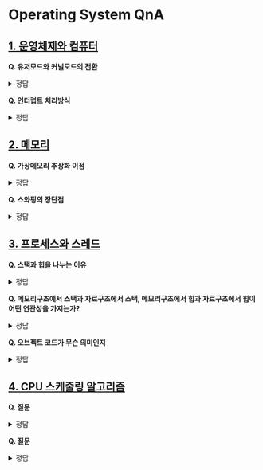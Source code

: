 # Operating System QnA

## [1. 운영체제와 컴퓨터](https://github.com/DE-multi/CS_study/blob/main/Operating%20System/1.%20%EC%9A%B4%EC%98%81%EC%B2%B4%EC%A0%9C%EC%99%80%20%EC%BB%B4%ED%93%A8%ED%84%B0.md)  
  
**Q. 유저모드와 커널모드의 전환**  
<details>
<summary>정답</summary>
<br>  

  컴퓨터의 보안을 위해서 커널모드와 유저모드로 나누어 운영체제의 중추적인 역할을 하는 커널에 접근하고 수정할 수 있는 권한을 제한한다.  
  유저모드 = 일반 권한  
  커널모드 = 관리자 권한  
  이라고 생각하면 된다.   
  
  커널모드에선 커널을 직접 수정할 수 있고 모든 파일에 접근하여 수정,삭제 등을 할 수 있다.  
  
  유저모드에서 커널모드로의 전환은 **시스템콜**을 호출하여 진행한다.  
  유저프로그램이 I/O요청을 하면 (올바른 I/O요청 인지 확인 후) modebit가 1에서 0으로 바뀌어 커널모드로 변환되어 실행한 후   
  다시 modebit를 0에서 1로 바뀌어 유저모드로 전환한다.   
  
</details>

**Q. 인터럽트 처리방식**  
<details>
<summary>정답</summary>
<br>  
  
  인터럽트란 어떤 신호가 들어왔을때 CPU를 잠시 중단하는 것이다.  
  CPU는 기계어로 쓰인 컴퓨터 프로그램의 명령어를 해석하여 실행하고 외부에서 정보를 입력받아,이를 기억하고, 연산하며, 결과를 외부로 출력한다.  
  이러한 과정중에 인터럽트가 발생하면 원래 하던 작업(주프로그램)을 중지하고 **인터럽트 서비스루틴**을 실행하여 인터럽트 처리 후 다시 주 프로그램으로 복귀한다.  
  ![image](https://user-images.githubusercontent.com/108858076/209749396-2756ff82-6e9b-4613-916b-21be707f4b71.png)  
 
  참고 : https://m.blog.naver.com/PostView.naver?isHttpsRedirect=true&blogId=scw0531&logNo=220650635893

</details>


## [2. 메모리](https://github.com/DE-multi/CS_study/blob/main/Operating%20System/2.%20%EB%A9%94%EB%AA%A8%EB%A6%AC.md)  
  
**Q. 가상메모리 추상화 이점**  
<details>
<summary>정답</summary>
<br>  

</details>

**Q. 스와핑의 장단점**  
<details>
<summary>정답</summary>
<br>  
- 장점  
  - RAM이 가득 찼을 때 보조 공간 제공  
  - RAM 만큼의 속도는 내지 못하지만 하드 디스크 보다는 빠른 속도 제공  

</details>

## [3. 프로세스와 스레드](https://github.com/DE-multi/CS_study/blob/main/Operating%20System/%ED%94%84%EB%A1%9C%EC%84%B8%EC%8A%A4%EC%99%80%20%EC%8A%A4%EB%A0%88%EB%93%9C.md)  
  
  
**Q. 스택과 힙을 나누는 이유**  
<details>
<summary>정답</summary>
<br>  
스텍과 힙의 정확한 차이점
- 스텍은 접근이 매우빠르고 변수를 명시적으로 할당 해제할 필요가없다 (컴파일러에 의해 메모리가 햊제 할당이 된다)
- 힙은 동적으로 메모리를 할당할 때 사용된다. (프로그래머가 직접 할당시킴) 

스텍과 힙을 나눈이유
- 스텍은 매우빠르게 접근이 가능하고 메모리의 낭비된 공간이 없이 사용가능하다. 스텍의 의미대로 차례대로 쌓기때문

- 힙은 사용자가 따로 할당 관리를 해서 사용해야 한다 때문에 스택보다 느리게 할당된다 용량은 크지만 단편화의 위험이있다 

힙의 장점을 포함한 스텍을 구현할수없는 이유는
- 스텍의 특성상 데이터의 접근하는 부분이 top뿐이다
- top은 스텍의 활성레코드가 저장될수있는 이유이고 자료구조를 적용할수있는 이유이며 함수가 실행 중일때만 접근 가능한 공간이다 즉 중간에 접근이 불가능하다
- 힙은 포인터로 해당데이터의 접근이 하능하다

프로그램 상에서 얼마나 메모리가 필요할지 모르는 상태이며 미리모두 할당해 놓는 것은 쓰이지 않는 메모리까지 할당하는 것으로 비효율적이기에 스텍과 힙을 나누어 할당하는 것이다


</details>
  
**Q. 메모리구조에서 스택과 자료구조에서 스택, 메모리구조에서 힙과 자료구조에서 힙이 어떤 연관성을 가지는가?**  
<details>
<summary>정답</summary>
<br>  
이건 제가 잘못 공부한 것입니다 
정확하게 같은 내용이며 메모리구조의 스텍과 힙은 영역을 뜻하는말이고 이 영역 안에 자료구조가 포함이 된 것 입니다 스텍영역안에는 스텍의 자료구조가 힙 영역 안에는 힙 자료구조가 있으므로 메모리구조 속 각 영역안에 각 자료구조들이 존재한다고 이해하시면 좋습니다
</details>
  
**Q. 오브젝트 코드가 무슨 의미인지** 
<details>
<summary>정답</summary>
<br>  
목적코드 = 오브젝트코드 = 목적모듈 (모두같은 뜻으로 사용됩니다)

- 컴파일러 또는 어셈블러에 의해 생성되는 코드
- 컴파일러나 어셈블러가 소스 코드를 컴파일 또는 어셈블해서 생성하는 파일
- 기계어나 또는 그에 준하는 RTL과 같이 이진 코드로 이루어짐
</details>


## [4. CPU 스케줄링 알고리즘]()  
  
**Q. 질문**  
<details>
<summary>정답</summary>
<br>  

</details>

**Q. 질문**  
<details>
<summary>정답</summary>
<br>  

</details>
